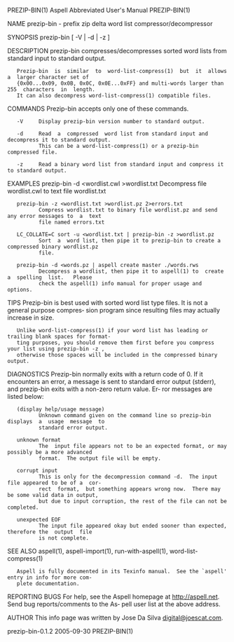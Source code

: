 PREZIP-BIN(1)                      Aspell Abbreviated User's Manual                      PREZIP-BIN(1)

NAME
       prezip-bin - prefix zip delta word list compressor/decompressor

SYNOPSIS
       prezip-bin [ -V | -d | -z ]

DESCRIPTION
       prezip-bin compresses/decompresses sorted word lists from standard input to standard output.

       Prezip-bin  is  similar  to  word-list-compress(1)  but  it  allows  a  larger character set of
       {0x00...0x09, 0x0B, 0x0C, 0x0E...0xFF} and multi-words larger than 255  characters  in  length.
       It can also decompress word-list-compress(1) compatible files.

COMMANDS
       Prezip-bin accepts only one of these commands.

       -V     Display prezip-bin version number to standard output.

       -d     Read  a  compressed  word list from standard input and decompress it to standard output.
              This can be a word-list-compress(1) or a prezip-bin compressed file.

       -z     Read a binary word list from standard input and compress it to standard output.

EXAMPLES
       prezip-bin -d <wordlist.cwl >wordlist.txt
              Decompress file wordlist.cwl to text file wordlist.txt

       prezip-bin -z <wordlist.txt >wordlist.pz 2>errors.txt
              Compress wordlist.txt to binary file wordlist.pz and send any error messages to  a  text
              file named errors.txt

       LC_COLLATE=C sort -u <wordlist.txt | prezip-bin -z >wordlist.pz
              Sort  a  word list, then pipe it to prezip-bin to create a compressed binary wordlist.pz
              file.

       prezip-bin -d <words.pz | aspell create master ./words.rws
              Decompress a wordlist, then pipe it to aspell(1) to  create  a  spelling  list.   Please
              check the aspell(1) info manual for proper usage and options.

TIPS
       Prezip-bin is best used with sorted word list type files.  It is not a general purpose compres‐
       sion program since resulting files may actually increase in size.

       Unlike word-list-compress(1) if your word list has leading or trailing blank spaces for format‐
       ting purposes, you should remove them first before you compress your list using prezip-bin -z ,
       otherwise those spaces will be included in the compressed binary output.

DIAGNOSTICS
       Prezip-bin normally exits with a return code of 0.  If it encounters an  error,  a  message  is
       sent to standard error output (stderr), and prezip-bin exits with a non-zero return value.  Er‐
       ror messages are listed below:

       (display help/usage message)
              Unknown command given on the command line so prezip-bin  displays  a  usage  message  to
              standard error output.

       unknown format
              The  input file appears not to be an expected format, or may possibly be a more advanced
              format.  The output file will be empty.

       corrupt input
              This is only for the decompression command -d.  The input file appeared to be of a  cor‐
              rect  format,  but something appears wrong now.  There may be some valid data in output,
              but due to input corruption, the rest of the file can not be completed.

       unexpected EOF
              The input file appeared okay but ended sooner than expected, therefore the  output  file
              is not complete.

SEE ALSO
       aspell(1), aspell-import(1), run-with-aspell(1), word-list-compress(1)

       Aspell is fully documented in its Texinfo manual.  See the `aspell' entry in info for more com‐
       plete documentation.

REPORTING BUGS
       For help, see the Aspell homepage at <http://aspell.net>.  Send bug reports/comments to the As‐
       pell user list at the above address.

AUTHOR
       This info page was written by Jose Da Silva <digital@joescat.com>.

prezip-bin-0.1.2                              2005-09-30                                 PREZIP-BIN(1)
